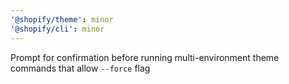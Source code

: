```yaml
---
'@shopify/theme': minor
'@shopify/cli': minor
---
```


Prompt for confirmation before running multi-environment theme commands that allow `--force` flag
